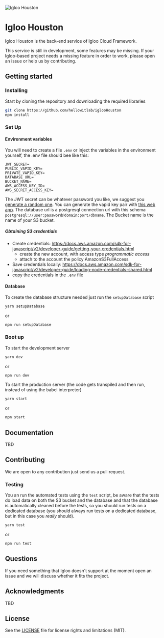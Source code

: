 ![Igloo Houston](https://github.com/hellowitlab/iglooHouston/blob/master/iglooHouston.png?raw=true "Igloo Houston")
# Igloo Houston
Igloo Houston is the back-end service of Igloo Cloud Framework.

This service is still in development, some features may be missing. If your Igloo-based project needs a missing feature in order to work, please open an issue or help us by contributing.

## Getting started
### Installing
Start by cloning the repository and downloading the required libraries

```bash
git clone https://github.com/hellowitlab/iglooHouston
npm install
```

### Set Up
#### Environment variables
You will need to create a file `.env` or inject the variables in the environment yourself, the .env file should bee like this:

```
JWT_SECRET=
PUBLIC_VAPID_KEY=
PRIVATE_VAPID_KEY=
DATABASE_URL=
BUCKET_NAME=
AWS_ACCESS_KEY_ID=
AWS_SECRET_ACCESS_KEY=
```

The JWT secret can be whatever password you like, we suggest you [generate a random one](https://www.lastpass.com/password-generator). You can generate the vapid key pair with [this web app](https://web-push-codelab.glitch.me/). The database url is a postgresql connection url with this schema `postgresql://user:password@domain:port/dbname`. The Bucket name is the name of your S3 bucket.

##### Obtaining S3 credentials
- Create credentials: https://docs.aws.amazon.com/sdk-for-javascript/v2/developer-guide/getting-your-credentials.html
	- create the new account, with access type *programmatic access*
	- attach to the account the policy AmazonS3FullAccess
- Save credentials locally: https://docs.aws.amazon.com/sdk-for-javascript/v2/developer-guide/loading-node-credentials-shared.html
- copy the credentials in the `.env` file

#### Database
To create the database structure needed just run the `setupDatabase` script 
```bash
yarn setupDatabase
```

or

```bash
npm run setupDatabase
```

### Boot up
To start the development server

```bash
yarn dev
```

or

```bash
npm run dev
```

To start the production server (the code gets transpiled and then run, instead of using the babel interpreter)

```bash
yarn start
```

or 

```bash
npm start
```

## Documentation
TBD

## Contributing
We are open to any contribution just send us a pull request. 

### Testing
You an run the automated tests using the `test` script, be aware that the tests do load data on both the S3 bucket and the database and that the database is automatically cleaned before the tests, so you should run tests on a dedicated database (you should always run tests on a dedicated database, but in this case you *really* should).

```bash
yarn test
```

or 

```bash
npm run test
```

## Questions
If you need something that Igloo doesn't support at the moment open an issue and we will discuss whether it fits the project.

## Acknowledgments
TBD


## License
See the [LICENSE](https://github.com/hellowitlab/iglooHouston/blob/master/LICENSE) file for license rights and limitations (MIT).
